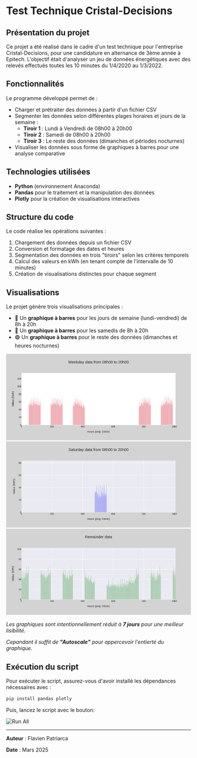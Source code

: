 # Test Technique Cristal-Decisions

## Présentation du projet

Ce projet a été réalisé dans le cadre d'un test technique pour l'entreprise Cristal-Decisions, pour une candidature en alternance de 3ème année à Epitech. L'objectif était d'analyser un jeu de données énergétiques avec des relevés effectués toutes les 10 minutes du 1/4/2020 au 1/3/2022.

## Fonctionnalités

Le programme développé permet de :

- Charger et prétraiter des données à partir d'un fichier CSV
- Segmenter les données selon différentes plages horaires et jours de la semaine :
  - **Tiroir 1** : Lundi à Vendredi de 08h00 à 20h00
  - **Tiroir 2** : Samedi de 08h00 à 20h00
  - **Tiroir 3** : Le reste des données (dimanches et périodes nocturnes)
- Visualiser les données sous forme de graphiques à barres pour une analyse comparative

## Technologies utilisées

- **Python** (environnement Anaconda)
- **Pandas** pour le traitement et la manipulation des données
- **Plotly** pour la création de visualisations interactives

## Structure du code

Le code réalise les opérations suivantes :

1. Chargement des données depuis un fichier CSV
2. Conversion et formatage des dates et heures
3. Segmentation des données en trois "tiroirs" selon les critères temporels
4. Calcul des valeurs en kWh (en tenant compte de l'intervalle de 10 minutes)
5. Création de visualisations distinctes pour chaque segment

## Visualisations

Le projet génère trois visualisations principales :

- 🔴 Un **graphique à barres** pour les jours de semaine (lundi-vendredi) de 8h à 20h
- 🔵 Un **graphique à barres** pour les samedis de 8h à 20h
- 🟢 Un **graphique à barres** pour le reste des données (dimanches et heures nocturnes)

![tiroir1](/results/img/figWeekday.png)
![tiroir2](/results/img/figSaturday.png)
![tiroir3](/results/img/figRemainder.png)


_Les graphiques sont intentionnellement réduit à **7 jours** pour une meilleur lisibilité._

_Cepandant il suffit de **"Autoscale"** pour appercevoir l'entierté du graphique._

## Exécution du script

Pour exécuter le script, assurez-vous d'avoir installé les dépendances nécessaires avec :

```bash
pip install pandas plotly
```

Puis, lancez le script avec le bouton:

 ![Run All](https://img.shields.io/badge/Run_All-white?style=for-the-badge)

---

**Auteur** : Flavien Patriarca

**Date** : Mars 2025
